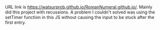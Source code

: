 URL link is https://watsurprob.github.io/RomanNumeral.github.io/.
Mainly did this project with recussions. A problem I couldn't solved was using the setTimer function in this JS without causing the input to be stuck after the first entry.
